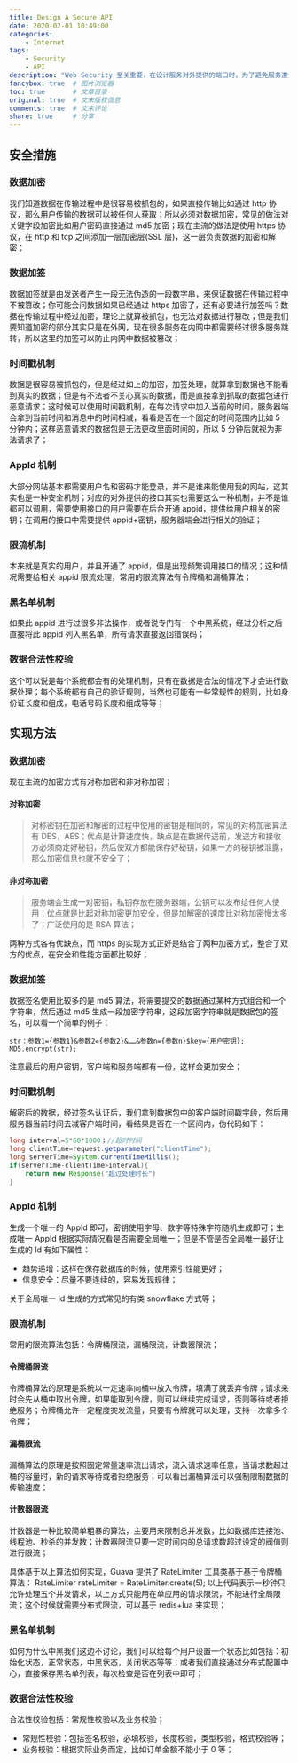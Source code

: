 ```yaml
---
title: Design A Secure API
date: 2020-02-01 10:49:00
categories:
    - Internet
tags:
    - Security
    - API
description: "Web Security 至关重要，在设计服务对外提供的端口时，为了避免服务遭受恶意攻击，安全的接口设计值得考虑"
fancybox: true  # 图片浏览器
toc: true       # 文章目录
original: true  # 文末版权信息 
comments: true  # 文末评论
share: true     # 分享
---
```


## 安全措施
### 数据加密
我们知道数据在传输过程中是很容易被抓包的，如果直接传输比如通过 http 协议，那么用户传输的数据可以被任何人获取；所以必须对数据加密，常见的做法对关键字段加密比如用户密码直接通过 md5 加密；现在主流的做法是使用 https 协议，在 http 和 tcp 之间添加一层加密层(SSL 层)，这一层负责数据的加密和解密；
### 数据加签
数据加签就是由发送者产生一段无法伪造的一段数字串，来保证数据在传输过程中不被篡改；你可能会问数据如果已经通过 https 加密了，还有必要进行加签吗？数据在传输过程中经过加密，理论上就算被抓包，也无法对数据进行篡改；但是我们要知道加密的部分其实只是在外网，现在很多服务在内网中都需要经过很多服务跳转，所以这里的加签可以防止内网中数据被篡改；
### 时间戳机制
数据是很容易被抓包的，但是经过如上的加密，加签处理，就算拿到数据也不能看到真实的数据；但是有不法者不关心真实的数据，而是直接拿到抓取的数据包进行恶意请求；这时候可以使用时间戳机制，在每次请求中加入当前的时间，服务器端会拿到当前时间和消息中的时间相减，看看是否在一个固定的时间范围内比如 5 分钟内；这样恶意请求的数据包是无法更改里面时间的，所以 5 分钟后就视为非法请求了；
### AppId 机制
大部分网站基本都需要用户名和密码才能登录，并不是谁来能使用我的网站，这其实也是一种安全机制；对应的对外提供的接口其实也需要这么一种机制，并不是谁都可以调用，需要使用接口的用户需要在后台开通 appid，提供给用户相关的密钥；在调用的接口中需要提供 appid+密钥，服务器端会进行相关的验证；
### 限流机制
本来就是真实的用户，并且开通了 appid，但是出现频繁调用接口的情况；这种情况需要给相关 appid 限流处理，常用的限流算法有令牌桶和漏桶算法；
### 黑名单机制
如果此 appid 进行过很多非法操作，或者说专门有一个中黑系统，经过分析之后直接将此 appid 列入黑名单，所有请求直接返回错误码；
### 数据合法性校验
这个可以说是每个系统都会有的处理机制，只有在数据是合法的情况下才会进行数据处理；每个系统都有自己的验证规则，当然也可能有一些常规性的规则，比如身份证长度和组成，电话号码长度和组成等等；

## 实现方法
### 数据加密
现在主流的加密方式有对称加密和非对称加密；
#### 对称加密
> 对称密钥在加密和解密的过程中使用的密钥是相同的，常见的对称加密算法有 DES，AES；优点是计算速度快，缺点是在数据传送前，发送方和接收方必须商定好秘钥，然后使双方都能保存好秘钥，如果一方的秘钥被泄露，那么加密信息也就不安全了；
#### 非对称加密
> 服务端会生成一对密钥，私钥存放在服务器端，公钥可以发布给任何人使用；优点就是比起对称加密更加安全，但是加解密的速度比对称加密慢太多了；广泛使用的是 RSA 算法；

两种方式各有优缺点，而 https 的实现方式正好是结合了两种加密方式，整合了双方的优点，在安全和性能方面都比较好；

### 数据加签
数据签名使用比较多的是 md5 算法，将需要提交的数据通过某种方式组合和一个字符串，然后通过 md5 生成一段加密字符串，这段加密字符串就是数据包的签名，可以看一个简单的例子：
```
str：参数1={参数1}&参数2={参数2}&……&参数n={参数n}$key={用户密钥};
MD5.encrypt(str);
```
注意最后的用户密钥，客户端和服务端都有一份，这样会更加安全；

### 时间戳机制
解密后的数据，经过签名认证后，我们拿到数据包中的客户端时间戳字段，然后用服务器当前时间去减客户端时间，看结果是否在一个区间内，伪代码如下：
```java
long interval=5*60*1000；//超时时间
long clientTime=request.getparameter("clientTime");
long serverTime=System.currentTimeMillis();
if(serverTime-clientTime>interval){
    return new Response("超过处理时长")
}
```

### AppId 机制
生成一个唯一的 AppId 即可，密钥使用字母、数字等特殊字符随机生成即可；生成唯一 AppId 根据实际情况看是否需要全局唯一；但是不管是否全局唯一最好让生成的 Id 有如下属性：
* 趋势递增：这样在保存数据库的时候，使用索引性能更好；
* 信息安全：尽量不要连续的，容易发现规律；

关于全局唯一 Id 生成的方式常见的有类 snowflake 方式等；

### 限流机制
常用的限流算法包括：令牌桶限流，漏桶限流，计数器限流；
#### 令牌桶限流
令牌桶算法的原理是系统以一定速率向桶中放入令牌，填满了就丢弃令牌；请求来时会先从桶中取出令牌，如果能取到令牌，则可以继续完成请求，否则等待或者拒绝服务；令牌桶允许一定程度突发流量，只要有令牌就可以处理，支持一次拿多个令牌；
#### 漏桶限流
漏桶算法的原理是按照固定常量速率流出请求，流入请求速率任意，当请求数超过桶的容量时，新的请求等待或者拒绝服务；可以看出漏桶算法可以强制限制数据的传输速度；
#### 计数器限流
计数器是一种比较简单粗暴的算法，主要用来限制总并发数，比如数据库连接池、线程池、秒杀的并发数；计数器限流只要一定时间内的总请求数超过设定的阀值则进行限流；

具体基于以上算法如何实现，Guava 提供了 RateLimiter 工具类基于基于令牌桶算法：
RateLimiter rateLimiter = RateLimiter.create(5);
以上代码表示一秒钟只允许处理五个并发请求，以上方式只能用在单应用的请求限流，不能进行全局限流；这个时候就需要分布式限流，可以基于 redis+lua 来实现；

### 黑名单机制
如何为什么中黑我们这边不讨论，我们可以给每个用户设置一个状态比如包括：初始化状态，正常状态，中黑状态，关闭状态等等；或者我们直接通过分布式配置中心，直接保存黑名单列表，每次检查是否在列表中即可；

### 数据合法性校验
合法性校验包括：常规性校验以及业务校验；
* 常规性校验：包括签名校验，必填校验，长度校验，类型校验，格式校验等；
* 业务校验：根据实际业务而定，比如订单金额不能小于 0 等；
